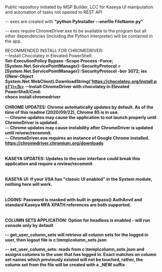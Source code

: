 Public repository initiated by MSP Builder, LCC for Kaseya UI manipulation and automation of tasks not opened to REST API

-- exes are created with <b>"python PyInstaller --onefile FileName.py"</b>

-- exes require ChromeDriver.exe to be available to the program but all other dependencies (including the Python interpreter) will be contained in the app.

RECOMMENDED INSTALL FOR CHROMEDRIVER:<br>
--Install Chocolatey in Elevated PowerShell:<br>
<b>Set-ExecutionPolicy Bypass -Scope Process -Force; [System.Net.ServicePointManager]::SecurityProtocol = [System.Net.ServicePointManager]::SecurityProtocol -bor 3072; iex ((New-Object System.Net.WebClient).DownloadString('https://chocolatey.org/install.ps1'))</b>
--Install ChromeDriver with chocolatey in Elevated PowerShell/Cmd:<br>
<b>choco install chromedriver</b>
<br><br>
CHROME UPDATES: Chrome automatically updates by default. As of the time of this readme (2020/09/22), Chrome 85 is in use.<br>
-- Chrome updates may cause the application to not launch properly until ChromeDriver is updated. <br>
-- Chrome updates may cause instability after ChromeDriver is updated until reivew/recommit.<br>
-- ChromeDriver.exe requires an instance of Google Chrome installed. https://chromedriver.chromium.org/downloads<br>
<br><br>
KASEYA UPDATES: Updates to the user interface could break this application and require a review/recommit<br>
<br><br>
KASEYA UI: If your VSA has "classic UI enabled" in the System module, nothing here will work.<br>
<br><br>
LOGINS: Password is masked with built in getpass() AuthAnvil and standard Kaseya MFA XPATH references are both supported.<br>
<br><br>
COLUMN SETS APPLICATION: Option for headless is enabled - will run console only by default 

-- get_user_column_sets will retrieve all column sets for the logged in user, then logout file is c:\temp\column_sets.json

-- set_user_column_sets: <b>reads from c:\temp\column_sets.json</b> and assigns columns to the user that has logged in. Exact matches on column set names which previously existed will not be touched, rather, the column set from the file will be created with a _NEW suffix

